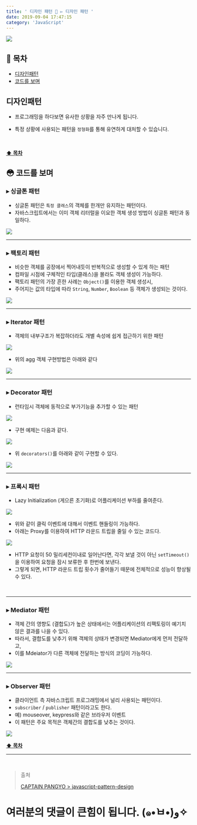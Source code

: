 ```yaml
---
title: ' 디자인 패턴 💠 ▻ 디자인 패턴 '
date: 2019-09-04 17:47:15
category: 'JavaScript'
---
```


![](./images/design-pattern/logo.jpg)

## **💎 목차**

- [디자인패턴](#-디자인패턴)
- [코드를 보며](#-코드를-보며)

## **디자인패턴**

- 프로그래밍을 하다보면 유사한 상황을 자주 만나게 됩니다.

- 특정 상황에 사용되는 패턴을 `정형화`를 통해 유연하게 대처할 수 있습니다.

<br />

**[⬆ 목차](#-목차)**

## **😳 코드를 보며**

### ▸ 싱글톤 패턴

- 싱글톤 패턴은 `특정 클래스`의 객체를 한개만 유지하는 패턴이다.
- 자바스크립트에서는 이미 객체 리터럴을 이요한 객체 생성 방법이 싱글톤 패턴과 동일하다.

![](./images/design-pattern/2/1.png)
<br />

---

### ▸ 팩토리 패턴

- 비슷한 객체를 공장에서 찍어내듯이 반복적으로 생성할 수 있게 하는 패턴
- 컴파일 시점에 구체적인 타입(클래스)을 몰라도 객체 생성이 가능하다.
- 팩토리 패턴의 가장 흔한 사례는 `Object()`를 이용한 객체 생성시,
- 주어지는 값의 타입에 따라 `String`, `Number`, `Boolean` 등 객체가 생성되는 것이다.

![](./images/design-pattern/2/2.png)
<br />

---

### ▸ Iterator 패턴

- 객체의 내부구조가 복잡하더라도 개별 속성에 쉽게 접근하기 위한 패턴

![](./images/design-pattern/2/3.png)
<br />

- 위의 agg 객체 구현방법은 아래와 같다

![](./images/design-pattern/2/4.png)
<br />

---

### ▸ Decorator 패턴

- 런타임시 객체에 동적으로 부가기능을 추가할 수 있는 패턴

![](./images/design-pattern/2/5.png)
<br />

- 구현 예제는 다음과 같다.

![](./images/design-pattern/2/6.png)
<br />

- 위 `decorators()`를 아래와 같이 구현할 수 있다.

![](./images/design-pattern/2/7.png)
<br />

---

### ▸ 프록시 패턴

- Lazy Initialization (게으른 초기화)로 어플리케이션 부하를 줄여준다.

![](./images/design-pattern/2/8.png)
<br />

- 위와 같이 클릭 이벤트에 대해서 이벤트 핸들링이 가능하다.
- 아래는 Proxy를 이용하여 HTTP 라운드 트립을 줄일 수 있는 코드다.

![](./images/design-pattern/2/9.png)
<br />

- HTTP 요청이 50 밀리세컨이내로 일어난다면, 각각 보낼 것이 아닌 `setTimeout()`을 이용하여 요청을 잠시 보류한 후 한번에 보낸다.
- 그렇게 되면, HTTP 라운드 트립 횟수가 줄어들기 때문에 전체적으로 성능이 향상될 수 있다.

<br />

---

### ▸ Mediator 패턴

- 객체 간의 영향도 (결합도)가 높은 상태에서는 어플리케이션의 리팩토링이 예기치 않은 결과를 나을 수 있다.
- 따라서, 결합도를 낮추기 위해 객체의 상태가 변경되면 Mediator에게 먼저 전달하고,
- 이를 Mdeiator가 다른 객체에 전달하는 방식의 코딩이 가능하다.

![](./images/design-pattern/2/10.png)
<br />

---

### ▸ Observer 패턴

- 클라이언트 측 자바스크립트 프로그래밍에서 널리 사용되는 패턴이다.
- `subscriber` / `publisher` 패턴이라고도 한다.
- 예) mouseover, keypress와 같은 브라우저 이벤트
- 이 패턴은 주요 목적은 객체간의 결합도를 낮추는 것이다.

![](./images/design-pattern/2/11.png)
<br />

**[⬆ 목차](#-목차)**

---

<br />

> 출처
>
> <a href="https://joshua1988.github.io/web-development/javascript/javascript-pattern-design/" target="_blank">CAPTAIN PANGYO > javascript-pattern-design</a>

# 여러분의 댓글이 큰힘이 됩니다. (๑•̀ㅂ•́)و✧
